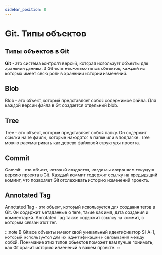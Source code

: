 ```yaml
---
sidebar_position: 8
---
```


# Git. Типы объектов

## Типы объектов в Git

**Git** - это система контроля версий, которая использует объекты для хранения данных. В Git есть несколько типов объектов, каждый из которых имеет свою роль в хранении истории изменений.

## Blob

Blob - это объект, который представляет собой содержимое файла. Для каждой версии файла в Git создается отдельный blob.

## Tree

Tree - это объект, который представляет собой папку. Он содержит ссылки на те файлы, которые находятся в папке или в подпапке. Tree можно рассматривать как дерево файловой структуры проекта.

## Commit

Commit - это объект, который создается, когда мы сохраняем текущую версию проекта в Git. Каждый коммит содержит ссылку на предыдущий коммит, что позволяет Git отслеживать историю изменений проекта.

## Annotated Tag

Annotated Tag - это объект, который используется для создания тегов в Git. Он содержит метаданные о теге, такие как имя, дата создания и комментарий. Annotated Tag также содержит ссылку на коммит, с которым связан этот тег.

:::note
В Git все объекты имеют свой уникальный идентификатор SHA-1, который используется для их идентификации и связывания между собой. Понимание этих типов объектов поможет вам лучше понимать, как Git хранит историю изменений в вашем проекте.
:::